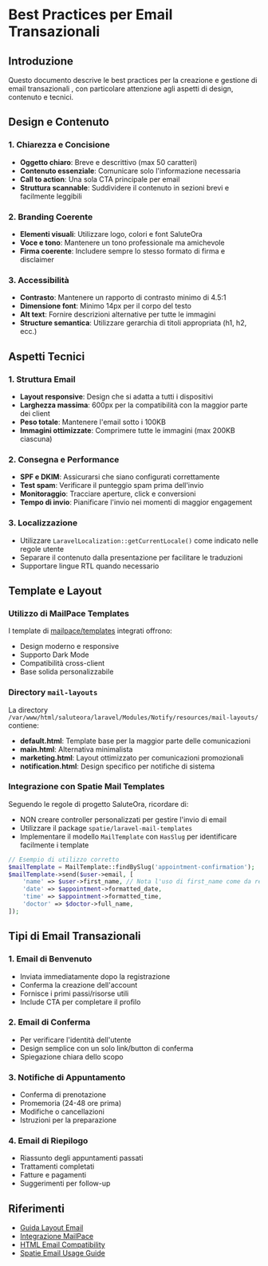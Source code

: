 # Best Practices per Email Transazionali

## Introduzione

Questo documento descrive le best practices per la creazione e gestione di email transazionali , con particolare attenzione agli aspetti di design, contenuto e tecnici.

## Design e Contenuto

### 1. Chiarezza e Concisione

- **Oggetto chiaro**: Breve e descrittivo (max 50 caratteri)
- **Contenuto essenziale**: Comunicare solo l'informazione necessaria
- **Call to action**: Una sola CTA principale per email
- **Struttura scannable**: Suddividere il contenuto in sezioni brevi e facilmente leggibili

### 2. Branding Coerente

- **Elementi visuali**: Utilizzare logo, colori e font SaluteOra
- **Voce e tono**: Mantenere un tono professionale ma amichevole
- **Firma coerente**: Includere sempre lo stesso formato di firma e disclaimer

### 3. Accessibilità

- **Contrasto**: Mantenere un rapporto di contrasto minimo di 4.5:1
- **Dimensione font**: Minimo 14px per il corpo del testo
- **Alt text**: Fornire descrizioni alternative per tutte le immagini
- **Structure semantica**: Utilizzare gerarchia di titoli appropriata (h1, h2, ecc.)

## Aspetti Tecnici

### 1. Struttura Email

- **Layout responsive**: Design che si adatta a tutti i dispositivi
- **Larghezza massima**: 600px per la compatibilità con la maggior parte dei client
- **Peso totale**: Mantenere l'email sotto i 100KB
- **Immagini ottimizzate**: Comprimere tutte le immagini (max 200KB ciascuna)

### 2. Consegna e Performance

- **SPF e DKIM**: Assicurarsi che siano configurati correttamente
- **Test spam**: Verificare il punteggio spam prima dell'invio
- **Monitoraggio**: Tracciare aperture, click e conversioni
- **Tempo di invio**: Pianificare l'invio nei momenti di maggior engagement

### 3. Localizzazione

- Utilizzare `LaravelLocalization::getCurrentLocale()` come indicato nelle regole utente
- Separare il contenuto dalla presentazione per facilitare le traduzioni
- Supportare lingue RTL quando necessario

## Template e Layout 

### Utilizzo di MailPace Templates

I template di [mailpace/templates](https://github.com/mailpace/templates) integrati  offrono:

- Design moderno e responsive
- Supporto Dark Mode
- Compatibilità cross-client
- Base solida personalizzabile

### Directory `mail-layouts`

La directory `/var/www/html/saluteora/laravel/Modules/Notify/resources/mail-layouts/` contiene:

- **default.html**: Template base per la maggior parte delle comunicazioni
- **main.html**: Alternativa minimalista
- **marketing.html**: Layout ottimizzato per comunicazioni promozionali
- **notification.html**: Design specifico per notifiche di sistema

### Integrazione con Spatie Mail Templates

Seguendo le regole di progetto SaluteOra, ricordare di:

- NON creare controller personalizzati per gestire l'invio di email
- Utilizzare il package `spatie/laravel-mail-templates`
- Implementare il modello `MailTemplate` con `HasSlug` per identificare facilmente i template

```php
// Esempio di utilizzo corretto
$mailTemplate = MailTemplate::findBySlug('appointment-confirmation');
$mailTemplate->send($user->email, [
    'name' => $user->first_name, // Nota l'uso di first_name come da regole utente
    'date' => $appointment->formatted_date,
    'time' => $appointment->formatted_time,
    'doctor' => $doctor->full_name,
]);
```

## Tipi di Email Transazionali

### 1. Email di Benvenuto
- Inviata immediatamente dopo la registrazione
- Conferma la creazione dell'account
- Fornisce i primi passi/risorse utili
- Include CTA per completare il profilo

### 2. Email di Conferma
- Per verificare l'identità dell'utente
- Design semplice con un solo link/button di conferma
- Spiegazione chiara dello scopo

### 3. Notifiche di Appuntamento
- Conferma di prenotazione
- Promemoria (24-48 ore prima)
- Modifiche o cancellazioni
- Istruzioni per la preparazione

### 4. Email di Riepilogo
- Riassunto degli appuntamenti passati
- Trattamenti completati
- Fatture e pagamenti
- Suggerimenti per follow-up

## Riferimenti

- [Guida Layout Email](../MAIL_LAYOUTS_GUIDE.md)
- [Integrazione MailPace](./MAILPACE_TEMPLATES_INTEGRATION.md)
- [HTML Email Compatibility](./HTML_EMAIL_COMPATIBILITY.md)
- [Spatie Email Usage Guide](../SPATIE_EMAIL_USAGE_GUIDE.md)
